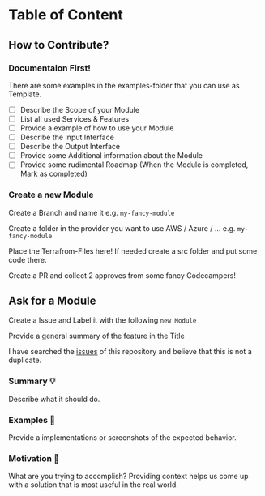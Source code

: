 # Table of Content

## How to Contribute?

### Documentaion First!

There are some examples in the examples-folder that you can use as Template.

- [ ] Describe the Scope of your Module
- [ ] List all used Services & Features
- [ ] Provide a example of how to use your Module
- [ ] Describe the Input Interface
- [ ] Describe the Output Interface
- [ ] Provide some Additional information about the Module
- [ ] Provide some rudimental Roadmap (When the Module is completed, Mark as completed)

### Create a new Module

Create a Branch and name it e.g. `my-fancy-module`

Create a folder in the provider you want to use AWS / Azure / ... e.g. `my-fancy-module`

Place the Terrafrom-Files here! If needed create a src folder and put some code there.

Create a PR and collect 2 approves from some fancy Codecampers!

## Ask for a Module

Create a Issue and Label it with the following `new Module`

Provide a general summary of the feature in the Title

I have searched the [issues](https://github.com/codecampn/terraform-Modulees/issues) of this repository and believe that this is not a duplicate.

### Summary 💡

Describe what it should do.

### Examples 🌈

Provide a implementations or screenshots of the expected behavior.

### Motivation 🔦

What are you trying to accomplish? Providing context helps us come up with a solution that is most useful in the real world.
